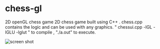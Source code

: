 # chess-gl
2D openGL chess game
2D chess game built using C++ . chess.cpp contains the logic and can be used with any graphics.
" chessui.cpp -lGL -lGLU -lglut " to compile , "./a.out" to execute. 


![screen shot](https://github.com/DhanushMurali/chess-gl/blob/master/Capture.PNG)
